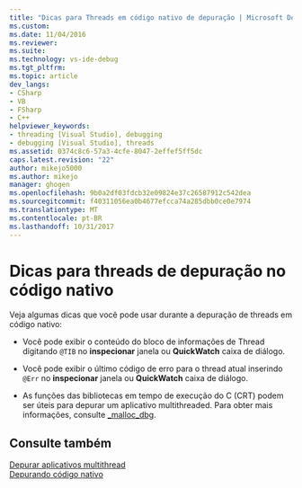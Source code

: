 ```yaml
---
title: "Dicas para Threads em código nativo de depuração | Microsoft Docs"
ms.custom: 
ms.date: 11/04/2016
ms.reviewer: 
ms.suite: 
ms.technology: vs-ide-debug
ms.tgt_pltfrm: 
ms.topic: article
dev_langs:
- CSharp
- VB
- FSharp
- C++
helpviewer_keywords:
- threading [Visual Studio], debugging
- debugging [Visual Studio], threads
ms.assetid: 0374c8c6-57a3-4cfe-8047-2effef5ff5dc
caps.latest.revision: "22"
author: mikejo5000
ms.author: mikejo
manager: ghogen
ms.openlocfilehash: 9b0a2df03fdcb32e09824e37c26587912c542dea
ms.sourcegitcommit: f40311056ea0b4677efcca74a285dbb0ce0e7974
ms.translationtype: MT
ms.contentlocale: pt-BR
ms.lasthandoff: 10/31/2017
---
```

# <a name="tips-for-debugging-threads-in-native-code"></a>Dicas para threads de depuração no código nativo
Veja algumas dicas que você pode usar durante a depuração de threads em código nativo:  
  
-   Você pode exibir o conteúdo do bloco de informações de Thread digitando `@TIB` no **inspecionar** janela ou **QuickWatch** caixa de diálogo.  
  
-   Você pode exibir o último código de erro para o thread atual inserindo `@Err` no **inspecionar** janela ou **QuickWatch** caixa de diálogo.  
  
-   As funções das bibliotecas em tempo de execução do C (CRT) podem ser úteis para depurar um aplicativo multithreaded. Para obter mais informações, consulte [_malloc_dbg](/cpp/c-runtime-library/reference/malloc-dbg).  
  
## <a name="see-also"></a>Consulte também  
 [Depurar aplicativos multithread](../debugger/debug-multithreaded-applications-in-visual-studio.md)   
 [Depurando código nativo](../debugger/debugging-native-code.md)